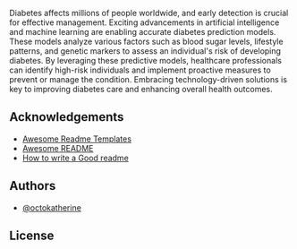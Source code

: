 
Diabetes affects millions of people worldwide, and early detection is crucial for effective management. Exciting advancements in artificial intelligence and machine learning are enabling accurate diabetes prediction models. These models analyze various factors such as blood sugar levels, lifestyle patterns, and genetic markers to assess an individual's risk of developing diabetes. By leveraging these predictive models, healthcare professionals can identify high-risk individuals and implement proactive measures to prevent or manage the condition. Embracing technology-driven solutions is key to improving diabetes care and enhancing overall health outcomes.


## Acknowledgements

 - [Awesome Readme Templates](https://awesomeopensource.com/project/elangosundar/awesome-README-templates)
 - [Awesome README](https://github.com/matiassingers/awesome-readme)
 - [How to write a Good readme](https://bulldogjob.com/news/449-how-to-write-a-good-readme-for-your-github-project)


## Authors

- [@octokatherine](https://github.com/ShakilDeep)


## License
